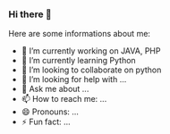 ### Hi there 👋


Here are some informations about me:

- 🔭 I’m currently working on JAVA, PHP
- 🌱 I’m currently learning Python
- 👯 I’m looking to collaborate on python
- 🤔 I’m looking for help with ...
- 💬 Ask me about ...
- 📫 How to reach me: ...
- 😄 Pronouns: ...
- ⚡ Fun fact: ...
